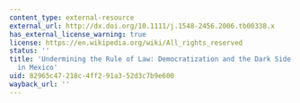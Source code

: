 ```yaml
---
content_type: external-resource
external_url: http://dx.doi.org/10.1111/j.1548-2456.2006.tb00338.x
has_external_license_warning: true
license: https://en.wikipedia.org/wiki/All_rights_reserved
status: ''
title: 'Undermining the Rule of Law: Democratization and the Dark Side of Police Reform
  in Mexico'
uid: 82965c47-218c-4ff2-91a3-52d3c7b9e600
wayback_url: ''
---
```

